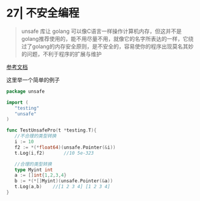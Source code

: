 # 27| 不安全编程

> unsafe 库让 golang 可以像C语言一样操作计算机内存，但这并不是golang推荐使用的，能不用尽量不用，就像它的名字所表达的一样，它绕过了golang的内存安全原则，是不安全的，容易使你的程序出现莫名其妙的问题，不利于程序的扩展与维护

[参考文档](https://www.jianshu.com/p/c85fc3e31249)

这里举一个简单的例子

```go
package unsafe

import (
   "testing"
   "unsafe"
)

func TestUnsafePro(t *testing.T){
   //不合理的类型转换
   i := 10
   f2 := *(*float64)(unsafe.Pointer(&i))
   t.Log(i,f2)       //10 5e-323

   //合理的类型转换
   type Myint int
   a := []int{1,2,3,4}
   b := *(*[]Myint)(unsafe.Pointer(&a))
   t.Log(a,b)    //[1 2 3 4] [1 2 3 4]
}
```